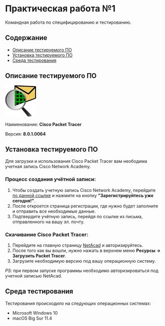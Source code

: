 # Практическая работа №1

Командная работа по специфицированию и тестированию.

## Содержание

- [Описание тестируемого ПО](#description-of-tested-software)
- [Установка тестируемого ПО](#installing-the-tested-software)
- [Среда тестирования](#test-environment)

## Описание тестируемого ПО <a name="description-of-tested-software"></a>

![Cisco Packet Tracer](../assets/cisco-packet-tracer-icon.png)

Наименование: **Cisco Packet Tracer**

Версия: **8.0.1.0064**

## Установка тестируемого ПО <a name="installing-the-tested-software"></a>

Для загрузки и использования Cisco Packet Tracer вам неободима учетная запись Cisco Network Academy.

### Процесс создания учётной записи:

1. Чтобы создать учетную запись Cisco Network Academy, перейдите [по данной ссылке](https://www.netacad.com/ru/courses/) и нажмите на кнопку **"Зарегистрируйтесь уже сегодня!"**.
2. После откроется страница регистрации, где нужно будет заполните и отправить все необходимые данные.
3. Подтвердите учётную запись, перейдя по ссылке из письма, отправленного на вашу эл. почту.

### Скачивание Cisco Packet Tracer:

1. Перейдите на главную страницу [NetAcad](https://www.netacad.com/) и авторизируйтесь.
2. После того как вы вошли, нужно нажать в верхнем меню **Ресурсы -> Загрузить Packet Tracer**.
3. Загрузите необходимую версию под вашу операционную систему.

*PS*: при первом запуске программы необходимо авторизироваться под учетной записью NetAcad.

## Среда тестирования <a name="test-environment"></a>

Тестирования происходило на следующих операционных системах:

* Microsoft Windows 10
* macOS Big Sur 11.4